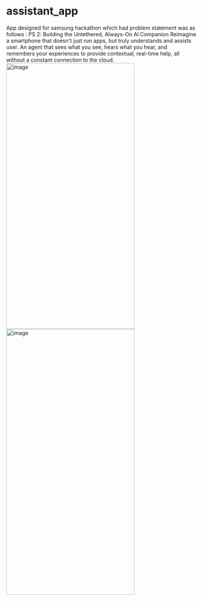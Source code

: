 # assistant_app
App designed for samsung hackathon which had problem statement was as follows :
PS 2: Building the Untethered, Always-On Al Companion
Reimagine a smartphone that doesn't just run apps, but truly understands and assists user. An agent that sees what you see, hears what you hear, and remembers your experiences to provide contextual, real-time help, all without a constant connection to the cloud.
<img width="340" height="705" alt="image" src="https://github.com/user-attachments/assets/57d7374d-7b06-4afe-b0c7-bd9115c7003f" />
<img width="340" height="705" alt="image" src="https://github.com/user-attachments/assets/b1f41c2e-c5ef-4d67-ab67-78b9da78bbfe" />
